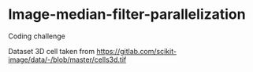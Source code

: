 # Image-median-filter-parallelization
Coding challenge


Dataset 3D cell taken from https://gitlab.com/scikit-image/data/-/blob/master/cells3d.tif